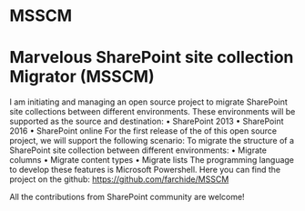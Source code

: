 # MSSCM
# Marvelous SharePoint site collection Migrator (MSSCM)
I am initiating and managing an open source project to migrate SharePoint site collections between different environments.
These environments will be supported as the source and destination:
•	SharePoint 2013
•	SharePoint 2016
•	SharePoint online
For the first release of the of this open source project, we will support the following scenario:
To migrate the structure of a SharePoint site collection between different environments:
•	Migrate columns
•	Migrate content types
•	Migrate lists
The programming language to develop these features is Microsoft Powershell. 
Here you can find the project on the github:
https://github.com/farchide/MSSCM

All the contributions from SharePoint community are welcome!
